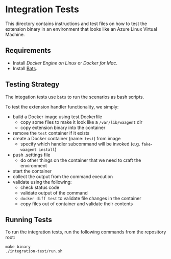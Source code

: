 # Integration Tests

This directory contains instructions and test files on how to test the extension
binary in an environment that looks like an Azure Linux Virtual Machine.

## Requirements

- Install _Docker Engine on Linux_ or _Docker for Mac_.
- Install [Bats](https://github.com/sstephenson/bats).

## Testing Strategy

The integation tests use `bats` to run the scenarios as bash scripts.

To test the extension handler functionality, we simply:

- build a Docker image using test.Dockerfile
    - copy some files to make it look like a `/var/lib/waagent` dir
    - copy extension binary into the container
- remove the `test` container if it exists
- create a Docker container (name: `test`) from image
    - specify which handler subcommand will be invoked (e.g. `fake-waagent
      install`)
- push .settings file
    - do other things on the container that we need to craft the environment
- start the container
- collect the output from the command execution
- validate using the following:
    - check status code
    - validate output of the command
    - `docker diff test` to validate file changes in the container
    - copy files out of container and validate their contents

## Running Tests

To run the integration tests, run the following commands from the repository
root:

```
make binary
./integration-test/run.sh
```
